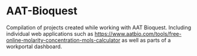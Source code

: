 # AAT-Bioquest
Compilation of projects created while working with AAT Bioquest.
Including individual web applications such as https://www.aatbio.com/tools/free-online-molarity-concentration-mols-calculator
as well as parts of a workportal dashboard.
